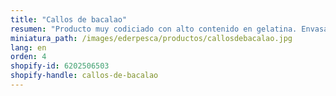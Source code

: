 ```yaml
---
title: "Callos de bacalao"
resumen: "Producto muy codiciado con alto contenido en gelatina. Envasado: bandeja de 1 kg aprox."
miniatura_path: /images/ederpesca/productos/callosdebacalao.jpg
lang: en
orden: 4
shopify-id: 6202506503
shopify-handle: callos-de-bacalao
---
```

